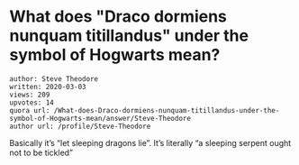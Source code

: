 # What does "Draco dormiens nunquam titillandus" under the symbol of Hogwarts mean?

	author: Steve Theodore
	written: 2020-03-03
	views: 209
	upvotes: 14
	quora url: /What-does-Draco-dormiens-nunquam-titillandus-under-the-symbol-of-Hogwarts-mean/answer/Steve-Theodore
	author url: /profile/Steve-Theodore


Basically it’s “let sleeping dragons lie”. It’s literally “a sleeping serpent ought not to be tickled”

